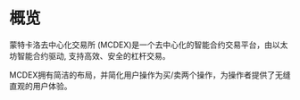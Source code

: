 # 概览

蒙特卡洛去中心化交易所 (MCDEX)是一个去中心化的智能合约交易平台，由以太坊智能合约驱动, 支持高效、安全的杠杆交易。

MCDEX拥有简洁的布局，并简化用户操作为买/卖两个操作，为操作者提供了无缝直观的用户体验。
